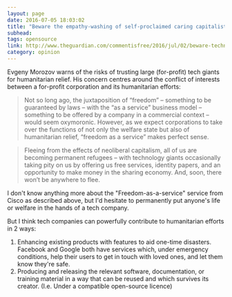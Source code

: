 ```yaml
---
layout: page
date: 2016-07-05 18:03:02
title: "Beware the empathy-washing of self-proclaimed caring capitalists"
subhead: 
tags: opensource
link: http://www.theguardian.com/commentisfree/2016/jul/02/beware-technology-giants-claiming-compassion-for-refugees-evgeny-morozov
category: opinion
---
```

Evgeny Morozov warns of the risks of trusting large (for-profit) tech giants for humanitarian relief. His concern centres around the conflict of interests between a for-profit corporation and its humanitarian efforts:


> Not so long ago, the juxtaposition of “freedom” – something to be guaranteed by laws – with the “as a service” business model – something to be offered by a company in a commercial context – would seem oxymoronic. However, as we expect corporations to take over the functions of not only the welfare state but also of humanitarian relief, “freedom as a service” makes perfect sense.


> Fleeing from the effects of neoliberal capitalism, all of us are becoming permanent refugees – with technology giants occasionally taking pity on us by offering us free services, identity papers, and an opportunity to make money in the sharing economy. And, soon, there won’t be anywhere to flee.

I don't know anything more about the "Freedom-as-a-service" service from Cisco as described above, but I'd hesitate to permanently put anyone's life or welfare in the hands of a tech company. 

But I think tech companies can powerfully contribute to humanitarian efforts in 2 ways:

1. Enhancing existing products with features to aid one-time disasters. Facebook and Google both have services which, under emergency conditions, help their users to get in touch with loved ones, and let them know they're safe.
2. Producing and releasing the relevant software, documentation, or training material  in a way that can be reused and which survives its creator. (I.e. Under a compatible open-source licence)


​